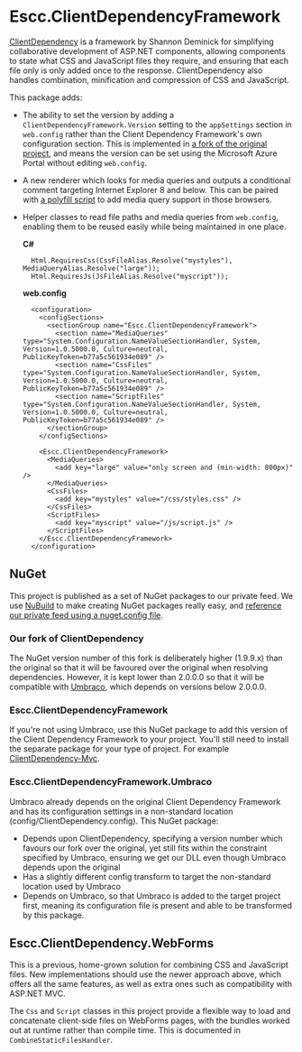 Escc.ClientDependencyFramework
==============================

[ClientDependency](https://github.com/Shazwazza/ClientDependency) is a framework by Shannon Deminick for simplifying collaborative development of ASP.NET components, allowing components to state what CSS and JavaScript files they require, and ensuring that each file only is only added once to the response. ClientDependency also handles combination, minification and compression of CSS and JavaScript.

This package adds:

*  The ability to set the version by adding a `ClientDependencyFramework.Version` setting to the `appSettings` section in `web.config` rather than the Client Dependency Framework's own configuration section. This is implemented in [a fork of the original project](https://github.com/east-sussex-county-council/ClientDependency), and means the version can be set using the Microsoft Azure Portal without editing `web.config`. 
*  A new renderer which looks for media queries and outputs a conditional comment targeting Internet Explorer 8 and below. This can be paired with [a polyfill script](https://github.com/east-sussex-county-council/Escc.EastSussexGovUK/blob/master/js/media-queries.js) to add media query support in those browsers.
* Helper classes to read file paths and media queries from `web.config`, enabling them to be reused easily while being maintained in one place.

	**C#**

	    Html.RequiresCss(CssFileAlias.Resolve("mystyles"), MediaQueryAlias.Resolve("large"));
	    Html.RequiresJs(JsFileAlias.Resolve("myscript"));

	**web.config**

		<configuration>
		  <configSections>
		    <sectionGroup name="Escc.ClientDependencyFramework">
		      <section name="MediaQueries" type="System.Configuration.NameValueSectionHandler, System, Version=1.0.5000.0, Culture=neutral, PublicKeyToken=b77a5c561934e089" />
		      <section name="CssFiles" type="System.Configuration.NameValueSectionHandler, System, Version=1.0.5000.0, Culture=neutral, PublicKeyToken=b77a5c561934e089" />
		      <section name="ScriptFiles" type="System.Configuration.NameValueSectionHandler, System, Version=1.0.5000.0, Culture=neutral, PublicKeyToken=b77a5c561934e089" />
		    </sectionGroup>
		  </configSections>
		
		  <Escc.ClientDependencyFramework>
			<MediaQueries>
		      <add key="large" value="only screen and (min-width: 800px)" />
			</MediaQueries>
		    <CssFiles>
		      <add key="mystyles" value="/css/styles.css" />
		    </CssFiles>
		    <ScriptFiles>
		      <add key="myscript" value="/js/script.js" />
		    </ScriptFiles>
		  </Escc.ClientDependencyFramework>
		</configuration>



NuGet
-----

This project is published as a set of NuGet packages to our private feed. We use [NuBuild](https://github.com/bspell1/NuBuild) to make creating NuGet packages really easy, and [reference our private feed using a nuget.config file](http://blog.davidebbo.com/2014/01/the-right-way-to-restore-nuget-packages.html).

### Our fork of ClientDependency
The NuGet version number of this fork is deliberately higher (1.9.9.x) than the original so that it will be favoured over the original when resolving dependencies. However, it is kept lower than 2.0.0.0 so that it will be compatible with [Umbraco](https://github.com/umbraco/Umbraco-CMS/), which depends on versions below 2.0.0.0.

### Escc.ClientDependencyFramework

If you're not using Umbraco, use this NuGet package to add this version of the Client Dependency Framework to your project. You'll still need to install the separate package for your type of project. For example [ClientDependency-Mvc](http://www.nuget.org/packages/ClientDependency-Mvc/).


### Escc.ClientDependencyFramework.Umbraco

Umbraco already depends on the original Client Dependency Framework and has its configuration settings in a non-standard location (config/ClientDependency.config). This NuGet package:

* Depends upon ClientDependency, specifying a version number which favours our fork over the original, yet still fits within the constraint specified by Umbraco, ensuring we get our DLL even though Umbraco depends upon the original
* Has a slightly different config transform to target the non-standard location used by Umbraco
* Depends on Umbraco, so that Umbraco is added to the target project first, meaning its configuration file is present and able to be transformed by this package.

## Escc.ClientDependency.WebForms

This is a previous, home-grown solution for combining CSS and JavaScript files. New implementations should use the newer approach above, which offers all the same features, as well as extra ones such as compatibility with ASP.NET MVC. 

The `Css` and `Script` classes in this project provide a flexible way to load and concatenate client-side files on WebForms pages, with the bundles worked out at runtime rather than compile time. This is documented in `CombineStaticFilesHandler`.